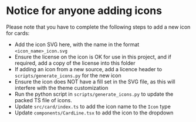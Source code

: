 # Notice for anyone adding icons
Please note that you have to complete the following steps to add a new icon for cards:
- Add the icon SVG here, with the name in the format `<icon_name>_icon.svg`
- Ensure the license on the icon is OK for use in this project, and if required, add a copy of the license into this folder
- If adding an icon from a new source, add a licence header to `scripts/generate_icons.py` for the new icon
- Ensure the icon does NOT have a fill set in the SVG file, as this will interfere with the theme customization
- Run the python script in `scripts/generate_icons.py` to update the packed TS file of icons.
- Update `src/card/index.ts` to add the icon name to the `Icon` type
- Update `components/CardLine.tsx` to add the icon to the dropdown
